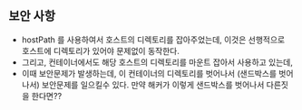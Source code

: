 ## 보안 사항

- hostPath 를 사용하여서 호스트의 디렉토리를 잡아주었는데, 이것은 선행적으로 호스트에 디렉토리가 있어야 문제없이 동작한다.
- 그리고, 컨테이너에서도 해당 호스트의 디렉토리를 마운트 잡아서 사용하고 있는데,
- 이때 보안문제가 발생하는데, 이 컨테이너의 디렉토리를 벗어나서 (샌드박스를 벗어나서) 보안문제를 일으킬수 있다. 만약 해커가 이렇게 샌드박스를 벗어나서 다른짓을 한다면??
